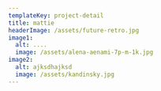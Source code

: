 ```yaml
---
templateKey: project-detail
title: mattie
headerImage: /assets/future-retro.jpg
image1:
  alt: ....
  image: /assets/alena-aenami-7p-m-1k.jpg
image2:
  alt: ajksdhajksd
  image: /assets/kandinsky.jpg
---
```


